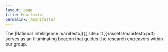 ```yaml
---
layout: page
title: Manifesto
permalink: /manifesto/
---
```


<p>The [Rational Intelligence manifesto]({{ site.url }}/assets/manifesto.pdf) serves as an illuminating beacon that guides the research endeavors within our group.</p>

<br>

<object data="/assets/manifesto.pdf" width="100%" height="1100" type='application/pdf'/></object>
